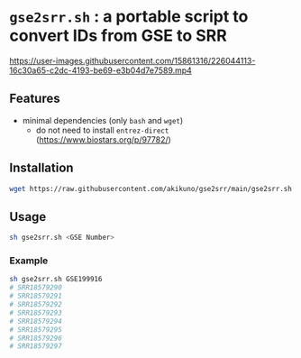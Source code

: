 # `gse2srr.sh` : a portable script to convert IDs from GSE to SRR

https://user-images.githubusercontent.com/15861316/226044113-16c30a65-c2dc-4193-be69-e3b04d7e7589.mp4


## Features

- minimal dependencies (only `bash` and `wget`)
    - do not need to install `entrez-direct` (https://www.biostars.org/p/97782/)

## Installation

```bash
wget https://raw.githubusercontent.com/akikuno/gse2srr/main/gse2srr.sh
```

## Usage

```bash
sh gse2srr.sh <GSE Number>
```

### Example

```bash
sh gse2srr.sh GSE199916
# SRR18579290
# SRR18579291
# SRR18579292
# SRR18579293
# SRR18579294
# SRR18579295
# SRR18579296
# SRR18579297
```

